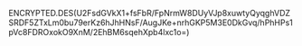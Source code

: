 ENCRYPTED.DES(U2FsdGVkX1+fsFbR/FpNrmW8DUyVJp8xuwtyQyqghVDZSRDF5ZTxLm0bu79erKz6hJhHNsF/AugJKe+nrhGKP5M3E0DkGvq/hPhHPs1pVc8FDROxokO9XnM/2EhBM6sqehXpb4lxc1o=)
